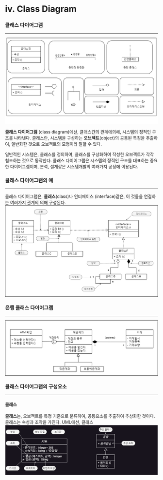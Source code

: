 # iv. Class Diagram

### 클래스 다이어그램 
-------------
<img align="center" src="../images/Class_Diagram/CD_component.drawio.png"/>

**클래스 다이어그램** (class diagram)에선, 클래스간의 관계에의해, 시스템의 정적인 구조를 나타낸다. 클래스란, 시스템을 구성하는 **오브젝트**(object)의 공통된 특징을 추출하여, 
일반화한 것으로 오브젝트의 모형이라 말할 수 있다. <br>

일반적인 시스템은, 클래스를 정의하여, 클래스를 구상화하여 작성한 오브젝트가 각각 협조하는 것으로 동작한다. 클래스 다이어그램은 시스템의 정적인 구조를 대표하는 중요한 다이어그램이며, 분석, 설계같은
시스템개발의 여러가지 공정에 이용된다.

### 클래스 다이어그램의 예
-------------------------------
클래스 다이어그램은, **클래스**(class)나 인터페이스 (interface)같은, 이 것들을 연결하는 여러가지 관계의 의해 구성된다. 
<img align="center" src="../images/Class_Diagram/CD_example.drawio.png"/> 
 
### 은행 클래스 다이어그램
--------------------------------------
<img align="center" src="../images/Class_Diagram/CD_bank.drawio.png"/>
 
### 클래스 다이어그램의 구성요소
--------------------------------------
#### 클래스
 **클래스**는, 오브젝트를 특정 기준으로 분류하여, 공통요소를 추출하여 추상화한 것이다. 클래스는 속성과 조작을 가진다.  UML에선, 클래스 <br>
<img align="center" src="../images/Class_Diagram/CD_Parts.drawio.png"/>
